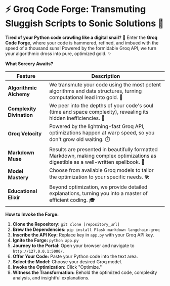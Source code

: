 # ⚡️ Groq Code Forge: Transmuting Sluggish Scripts to Sonic Solutions 🚀

**Tired of your Python code crawling like a digital snail?** 🐌 Enter the **Groq Code Forge**, where your code is hammered, refined, and imbued with the speed of a thousand suns! Powered by the formidable Groq API, we turn your algorithmic dross into pure, optimized gold. ✨

**What Sorcery Awaits?**

| Feature           | Description                                                                                                                                                                                                                                |
| ----------------- | ------------------------------------------------------------------------------------------------------------------------------------------------------------------------------------------------------------------------------------------- |
| **Algorithmic Alchemy** | We transmute your code using the most potent algorithms and data structures, turning computational lead into gold. 🥇                                                                                                                            |
| **Complexity Divination** | We peer into the depths of your code's soul (time and space complexity), revealing its hidden inefficiencies. 🔮                                                                                                                            |
| **Groq Velocity** | Powered by the lightning-fast Groq API, optimizations happen at warp speed, so you don't grow old waiting. ⏱️                                                                                                                            |
| **Markdown Muse** | Results are presented in beautifully formatted Markdown, making complex optimizations as digestible as a well-written spellbook. 📖                                                                                                      |
| **Model Mastery** | Choose from available Groq models to tailor the optimization to your specific needs. 🛠️                                                                                                                                                       |
| **Educational Elixir** | Beyond optimization, we provide detailed explanations, turning you into a master of efficient coding. 🎓                                                                                                                                       |

**How to Invoke the Forge:**

1.  **Clone the Repository:** `git clone [repository_url]`
2.  **Brew the Dependencies:** `pip install Flask markdown langchain-groq`
3.  **Inscribe the API Key:** Replace key in `app.py` with your Groq API key.
4.  **Ignite the Forge:** `python app.py`
5.  **Journey to the Portal:** Open your browser and navigate to `http://127.0.0.1:5000/`.
6.  **Offer Your Code:** Paste your Python code into the text area.
7.  **Select the Model:** Choose your desired Groq model.
8.  **Invoke the Optimization:** Click "Optimize."
9.  **Witness the Transformation:** Behold the optimized code, complexity analysis, and insightful explanations.

